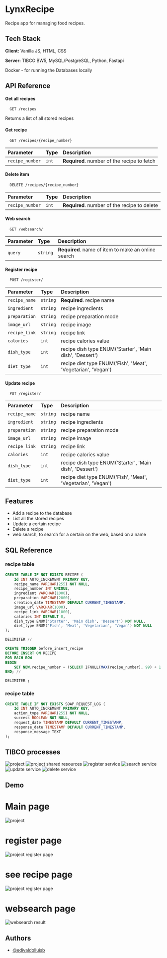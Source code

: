 # LynxRecipe

Recipe app for managing food recipes.
## Tech Stack

**Client:** Vanilla JS, HTML, CSS

**Server:** TIBCO BW5, MySQL/PostgreSQL, Python, Fastapi

Docker - for running the Databases locally
## API Reference

#### Get all recipes

```http
  GET /recipes
```
Returns a list of all stored recipes

#### Get recipe

```http
  GET /recipes/{recipe_number}
```

| Parameter | Type     | Description                       |
| :-------- | :------- | :-------------------------------- |
| `recipe_number`      | `int` | **Required**. number of the recipe to fetch |

#### Delete item

```http
  DELETE /recipes/{recipe_number}
```

| Parameter | Type     | Description                       |
| :-------- | :------- | :-------------------------------- |
| `recipe_number`      | `int` | **Required**. number of the recipe to delete |

#### Web search

```http
  GET /websearch/
```

| Parameter | Type     | Description                       |
| :-------- | :------- | :-------------------------------- |
| `query`      | `string` | **Required**. name of item to make an online search |

#### Register recipe

```http
  POST /register/
```

| Parameter | Type     | Description                       |
| :-------- | :------- | :-------------------------------- |
| `recipe_name`      | `string` | **Required**. recipe name |
| `ingredient`      | `string` | recipe ingredients |
| `preparation`      | `string` | recipe preparation mode|
| `image_url`      | `string` | recipe image |
| `recipe_link`      | `string` | recipe link|
| `calories`      | `int` | recipe calories value |
| `dish_type`      | `int` | recipe dish type ENUM('Starter', 'Main dish', 'Dessert') |
| `diet_type`      | `int` | recipe diet type ENUM('Fish', 'Meat', 'Vegetarian', 'Vegan')|

#### Update recipe

```http
  PUT /register/
```

| Parameter | Type     | Description                       |
| :-------- | :------- | :-------------------------------- |
| `recipe_name`      | `string` | recipe name |
| `ingredient`      | `string` | recipe ingredients |
| `preparation`      | `string` | recipe preparation mode|
| `image_url`      | `string` | recipe image |
| `recipe_link`      | `string` | recipe link|
| `calories`      | `int` | recipe calories value |
| `dish_type`      | `int` | recipe dish type ENUM('Starter', 'Main dish', 'Dessert') |
| `diet_type`      | `int` | recipe diet type ENUM('Fish', 'Meat', 'Vegetarian', 'Vegan')|

## Features

- Add a recipe to the database
- List all the stored recipes
- Update a certain recipe
- Delete a recipe
- web search, to search for a certain on the web, based on a name

## SQL Reference

### recipe table

```sql
CREATE TABLE IF NOT EXISTS RECIPE (
    Id INT AUTO_INCREMENT PRIMARY KEY,
    recipe_name VARCHAR(255) NOT NULL,
    recipe_number INT UNIQUE,    
    ingredient VARCHAR(1000),
    preparation VARCHAR(2000),
    creation_date TIMESTAMP DEFAULT CURRENT_TIMESTAMP,
    image_url VARCHAR(1000),
    recipe_link VARCHAR(1000),
    calories INT DEFAULT 0,
    dish_type ENUM('Starter', 'Main dish', 'Dessert') NOT NULL,
    diet_type ENUM('Fish', 'Meat', 'Vegetarian', 'Vegan') NOT NULL
);

DELIMITER //

CREATE TRIGGER before_insert_recipe
BEFORE INSERT ON RECIPE
FOR EACH ROW
BEGIN
    SET NEW.recipe_number = (SELECT IFNULL(MAX(recipe_number), 99) + 1 FROM RECIPE);
END; //

DELIMITER ;
```
### recipe table

```sql
CREATE TABLE IF NOT EXISTS SOAP_REQUEST_LOG (
    Id INT AUTO_INCREMENT PRIMARY KEY,
    action_type VARCHAR(255) NOT NULL,
    success BOOLEAN NOT NULL,
    request_date TIMESTAMP DEFAULT CURRENT_TIMESTAMP,
    response_date TIMESTAMP DEFAULT CURRENT_TIMESTAMP,
    response_message TEXT
);
```

## TIBCO processes

![project](https://github.com/edivaldolluisb/LynxRecipe/blob/main/screenshots/project.png?raw=true)
![project shared resources](https://github.com/edivaldolluisb/LynxRecipe/blob/main/screenshots/projectSharedREsources.png?raw=true)
![register service](https://github.com/edivaldolluisb/LynxRecipe/blob/main/screenshots/registerrecipe.png?raw=true)
![search service](https://github.com/edivaldolluisb/LynxRecipe/blob/main/screenshots/searchrecipe.png?raw=true)
![update service](https://github.com/edivaldolluisb/LynxRecipe/blob/main/screenshots/updaterecipe.png?raw=true)
![delete service](https://github.com/edivaldolluisb/LynxRecipe/blob/main/screenshots/deleterecipe.png?raw=true)
## Demo

# Main page
![project](https://github.com/edivaldolluisb/LynxRecipe/blob/main/screenshots/mainpage.png?raw=true)

# register page
![project register page](https://github.com/edivaldolluisb/LynxRecipe/blob/main/screenshots/register.png?raw=true)

# see recipe page
![project register page](https://github.com/edivaldolluisb/LynxRecipe/blob/main/screenshots/see_recipe.jpeg?raw=true)

# websearch page
![websearch result](https://github.com/edivaldolluisb/LynxRecipe/blob/main/screenshots/websearch.png?raw=true)
## Authors

- [@edivaldolluisb](https://github.com/edivaldolluisb)
